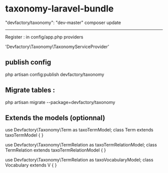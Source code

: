 taxonomy-laravel-bundle
=======================

"devfactory/taxonomy": "dev-master"
composer update

-----------------------

Register :
in config/app.php providers

'Devfactory\Taxonomy\TaxonomyServiceProvider'

publish config
--------------
php artisan config:publish devfactory/taxonomy


Migrate tables :
----------------

php artisan migrate --package=devfactory/taxonomy


Extends the models (optionnal)
------------------------------

use Devfactory\Taxonomy\Term as taxoTermModel;
class Term extends taxoTermModel { }

use Devfactory\Taxonomy\TermRelation as taxoTermRelationModel;
class TermRelation extends taxoTermRelationModel { }

use Devfactory\Taxonomy\TermRelation as taxoVocabularyModel;
class Vocabulary extends V { }